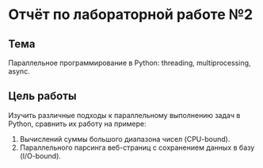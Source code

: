 # Отчёт по лабораторной работе №2

## Тема

Параллельное программирование в Python: threading, multiprocessing, async.

## Цель работы

Изучить различные подходы к параллельному выполнению задач в Python, сравнить их работу на примере:

1. Вычислений суммы большого диапазона чисел (CPU-bound).
2. Параллельного парсинга веб-страниц с сохранением данных в базу (I/O-bound).
